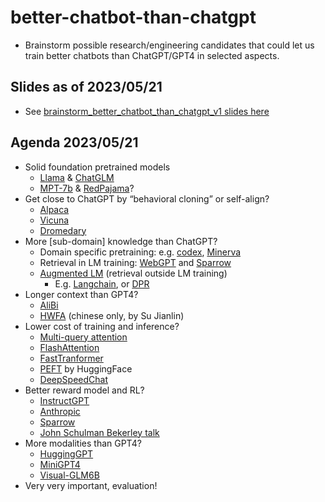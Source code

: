 # better-chatbot-than-chatgpt
- Brainstorm possible research/engineering candidates that could let us train better chatbots than ChatGPT/GPT4 in selected aspects.

## Slides as of 2023/05/21
- See [brainstorm_better_chatbot_than_chatgpt_v1 slides here](brainstorm_better_chatbot_than_chatgpt_v1.pdf)

## Agenda 2023/05/21

* Solid foundation pretrained models
    * [Llama](https://arxiv.org/abs/2302.13971) & [ChatGLM](https://github.com/THUDM/ChatGLM-6B/blob/main/README_en.md)
    * [MPT-7b](https://www.mosaicml.com/blog/mpt-7b) & [RedPajama](https://www.together.xyz/blog/redpajama)?
* Get close to ChatGPT by “behavioral cloning” or self-align? 
    * [Alpaca](https://github.com/tatsu-lab/stanford_alpaca)
    * [Vicuna](https://lmsys.org/blog/2023-03-30-vicuna/)
    * [Dromedary](https://arxiv.org/abs/2305.03047)
* More [sub-domain] knowledge than ChatGPT?
    * Domain specific pretraining: e.g. [codex](https://arxiv.org/abs/2107.03374), [Minerva](https://arxiv.org/abs/2206.14858)
    * Retrieval in LM training: [WebGPT](https://arxiv.org/abs/2112.09332) and [Sparrow](https://arxiv.org/abs/2209.14375)
    * [Augmented LM](https://arxiv.org/abs/2302.07842) (retrieval outside LM training)
        * E.g. [Langchain](https://python.langchain.com/en/latest/index.html), or [DPR](https://github.com/facebookresearch/DPR)
* Longer context than GPT4?
    * [AliBi](https://arxiv.org/abs/2108.12409)
    * [HWFA](https://spaces.ac.cn/archives/9603) (chinese only, by Su Jianlin)
* Lower cost of training and inference?
    * [Multi-query attention](https://arxiv.org/abs/1911.02150)
    * [FlashAttention](https://arxiv.org/abs/2205.14135)
    * [FastTranformer](https://github.com/NVIDIA/FasterTransformer)
    * [PEFT](https://huggingface.co/blog/peft) by HuggingFace
    * [DeepSpeedChat](https://github.com/microsoft/DeepSpeedExamples/tree/master/applications/DeepSpeed-Chat)
* Better reward model and RL?
    * [InstructGPT](https://arxiv.org/abs/2203.02155)
    * [Anthropic](https://arxiv.org/abs/2204.05862)
    * [Sparrow](https://arxiv.org/abs/2209.14375)
    * [John Schulman Bekerley talk](https://www.youtube.com/watch?v=hhiLw5Q_UFg)
* More modalities than GPT4?
    * [HuggingGPT](https://arxiv.org/abs/2303.17580)
    * [MiniGPT4](https://github.com/Vision-CAIR/MiniGPT-4)
    * [Visual-GLM6B](https://github.com/THUDM/VisualGLM-6B)
* Very very important, evaluation!
